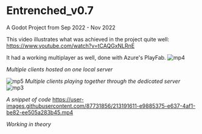 # Entrenched_v0.7
 A Godot Project from Sep 2022 - Nov 2022

This video illustrates what was achieved in the project quite well:
https://www.youtube.com/watch?v=tCAQGxNLRnE

It had a working multiplayer as well, done with Azure's PlayFab.
![mp4](https://user-images.githubusercontent.com/87731856/213191189-439bf688-c977-4fdc-9f78-33b30c562829.jpg)

*Multiple clients hosted on one local server*

![mp5](https://user-images.githubusercontent.com/87731856/213191362-2d92575a-5da8-474e-880c-d520feb5bacf.jpg)
*Multiple clients playing together through the dedicated server*
![mp3](https://user-images.githubusercontent.com/87731856/213191838-54794b80-971f-4bd3-8c96-675dbcd04431.jpg)

*A snippet of code*
https://user-images.githubusercontent.com/87731856/213191611-e9885375-e637-4af1-be82-ee505a283b45.mp4

*Working in theory*

